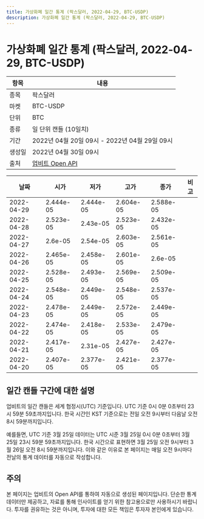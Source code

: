 ```yaml
---
title: 가상화폐 일간 통계 (팍스달러, 2022-04-29, BTC-USDP)
description: 가상화폐 일간 통계 (팍스달러, 2022-04-29, BTC-USDP)
---
```



가상화폐 일간 통계 (팍스달러, 2022-04-29, BTC-USDP)
===

|항목|내용|
|--|--|
|종목|팍스달러|
|마켓|BTC-USDP|
|단위|BTC|
|종류|일 단위 캔들 (10일치)|
|기간|2022년 04월 20일 09시 - 2022년 04월 29일 09시|
|생성일|2022년 04월 30일 09시|
|출처|[업비트 Open API](https://docs.upbit.com)|


|날짜|시가|저가|고가|종가|비고|
|--|--|--|--|--|--|
|2022-04-29|2.444e-05|2.444e-05|2.604e-05|2.588e-05|    |
|2022-04-28|2.523e-05|2.43e-05|2.523e-05|2.432e-05|    |
|2022-04-27|2.6e-05|2.54e-05|2.603e-05|2.561e-05|    |
|2022-04-26|2.465e-05|2.458e-05|2.601e-05|2.6e-05|    |
|2022-04-25|2.528e-05|2.493e-05|2.569e-05|2.509e-05|    |
|2022-04-24|2.548e-05|2.449e-05|2.548e-05|2.537e-05|    |
|2022-04-23|2.478e-05|2.449e-05|2.572e-05|2.449e-05|    |
|2022-04-22|2.474e-05|2.418e-05|2.533e-05|2.479e-05|    |
|2022-04-21|2.417e-05|2.31e-05|2.427e-05|2.427e-05|    |
|2022-04-20|2.407e-05|2.377e-05|2.421e-05|2.377e-05|    |


일간 캔들 구간에 대한 설명
---


업비트의 일간 캔들은 세계 협정시(UTC) 기준입니다. 
UTC 기준 0시 0분 0초부터 23시 59분 59초까지입니다. 
한국 시간인 KST 기준으로는 전일 오전 9시부터 다음날 오전 8시 59분까지입니다. 


예를들면, UTC 기준 3월 25일 데이터는 UTC 시준 3월 25일 0시 0분 0초부터 3월 25일 23시 59분 59초까지입니다. 
한국 시간으로 표현하면 3월 25일 오전 9시부터 3월 26일 오전 8시 59분까지입니다. 
이와 같은 이유로 본 페이지는 매일 오전 9시마다 전날의 통계 데이터를 자동으로 작성합니다. 


주의
---


본 페이지는 업비트의 Open API를 통하여 자동으로 생성된 페이지입니다. 
단순한 통계 데이터만 제공하고, 자료를 통해 인사이트를 얻기 위한 참고용으로만 사용하시기 바랍니다. 
투자를 권유하는 것은 아니며, 투자에 대한 모든 책임은 투자자 본인에게 있습니다. 
